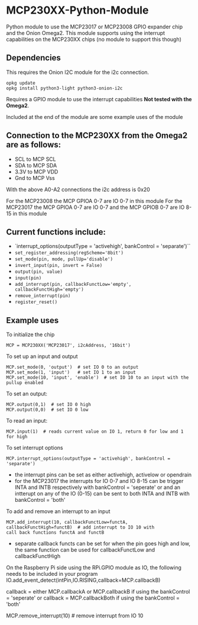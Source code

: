 # MCP230XX-Python-Module
Python module to use the MCP23017 or MCP23008 GPIO expander chip and the Onion Omega2. This module
supports using the interrupt capabilities on the MCP230XX chips (no module to support this though)

## Dependencies
 
This requires the Onion I2C module for the i2c connection. 

```
opkg update
opkg install python3-light python3-onion-i2c
```

Requires a GPIO module to use the interrupt capabilities **Not tested with the Omega2**.

Included at the end of the module are some example uses of the module

## Connection to the MCP230XX from the Omega2 are as follows:

- SCL to MCP SCL
- SDA to MCP SDA
- 3.3V to MCP VDD
- Gnd to MCP Vss

With the above A0-A2 connections the i2c address is 0x20

For the MCP23008 the MCP GPIOA 0-7 are IO 0-7 in this module
For the MCP23017 the MCP GPIOA 0-7 are IO 0-7 and the MCP GPIOB 0-7 are IO 8-15 in this module

## Current functions include:

- `interrupt_options(outputType = 'activehigh', bankControl = 'separate')``
- `set_register_addressing(regScheme='8bit')`
- `set_mode(pin, mode, pullUp='disable')`
- `invert_input(pin, invert = False)`
- `output(pin, value)`
- `input(pin)`
- `add_interrupt(pin, callbackFunctLow='empty', callbackFunctHigh='empty')`
- `remove_interrupt(pin)`
- `register_reset()`

## Example uses

To initialize the chip

```
MCP = MCP230XX('MCP23017', i2cAddress, '16bit')
```

To set up an input and output

```
MCP.set_mode(0, 'output')  # set IO 0 to an output
MCP.set_mode(1, 'input')   # set IO 1 to an input
MCP.set_mode(10, 'input', 'enable')  # set IO 10 to an input with the pullup enabled
```

To set an output:

```
MCP.output(0,1)  # set IO 0 high
MCP.output(0,0)  # set IO 0 low
```

To read an input:

```
MCP.input(1)  # reads current value on IO 1, return 0 for low and 1 for high
```

To set interrupt options

```
MCP.interrupt_options(outputType = 'activehigh', bankControl = 'separate')
```

- the interrupt pins can be set as either activehigh, activelow or opendrain
- for the MCP23017 the interrupts for IO 0-7 and IO 8-15 can be trigger INTA and INTB respectively
with bankControl = 'seperate' or and an intterupt on any of the IO (0-15) can be sent to both INTA and INTB
with bankControl = 'both'

To add and remove an interrupt to an input

```
MCP.add_interrupt(10, callbackFunctLow=functA, callbackFunctHigh=functB)  # add interrupt to IO 10 with
call back functions functA and functB
```

- separate callback functs can be set for when the pin goes high and low, the same function can be used for
callbackFunctLow and callbackFunctHigh

On the Raspberry Pi side using the RPi.GPIO module as IO, the following needs to be included in your program
IO.add_event_detect(intPin,IO.RISING,callback=MCP.callbackB)

callback = either MCP.callbackA or MCP.callbackB if using the bankControl = 'seperate'
or callback = MCP.callbackBoth if using the bankControl = 'both'

MCP.remove_interrupt(10)  # remove interrupt from IO 10
